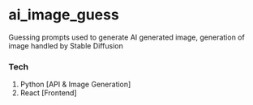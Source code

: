 # ai_image_guess
Guessing prompts used to generate AI generated image, generation of image handled by Stable Diffusion

### Tech
1. Python [API & Image Generation]
2. React [Frontend]

